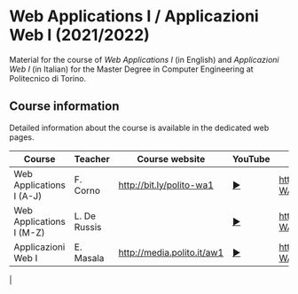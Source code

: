# Web Applications I / Applicazioni Web I (2021/2022)

Material for the course of _Web Applications I_ (in English) and _Applicazioni Web I_ (in Italian) for the Master Degree in Computer Engineering at Politecnico di Torino.

## Course information

Detailed information about the course is available in the dedicated web pages.

| Course | Teacher | Course website | YouTube | GitHub |
|----------|-------|---------|---------|--------|
| Web Applications I (A-J)| F. Corno | <http://bit.ly/polito-wa1> | [:arrow_forward:](https://youtube.com/playlist?list=PLqRTLlwsxDL8LogzYk6FrGEM20us5Wkzh) | <https://github.com/polito-WA1-AW1-2022> |
| Web Applications I (M-Z) |  L. De Russis |  | [:arrow_forward:]()  | <https://github.com/polito-WA1-AW1-2022> |
| Applicazioni Web I  | E. Masala | <http://media.polito.it/aw1> | [:arrow_forward:]() | <https://github.com/polito-WA1-AW1-2022> |
|

